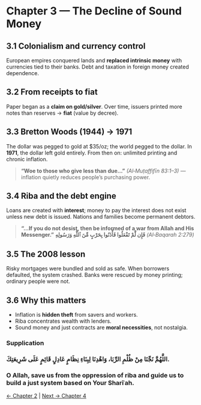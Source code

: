 ﻿
# Chapter 3 — The Decline of Sound Money

## 3.1 Colonialism and currency control
European empires conquered lands and **replaced intrinsic money** with currencies tied to their banks. Debt and taxation in foreign money created dependence.

## 3.2 From receipts to fiat
Paper began as a **claim on gold/silver**. Over time, issuers printed more notes than reserves → **fiat** (value by decree).

## 3.3 Bretton Woods (1944) → 1971
The dollar was pegged to gold at $35/oz; the world pegged to the dollar. In **1971**, the dollar left gold entirely. From then on: unlimited printing and chronic inflation.

> **“Woe to those who give less than due…”** *(Al‑Muṭaffifīn 83:1–3)* — inflation quietly reduces people’s purchasing power.

## 3.4 Riba and the debt engine
Loans are created with **interest**; money to pay the interest does not exist unless new debt is issued. Nations and families become permanent debtors.

> **“…If you do not desist, then be informed of a war from Allah and His Messenger.”**
> **فَإِن لَّمْ تَفْعَلُوا فَأْذَنُوا بِحَرْبٍ مِّنَ ٱللَّهِ وَرَسُولِهِ** *(Al‑Baqarah 2:279)*

## 3.5 The 2008 lesson
Risky mortgages were bundled and sold as safe. When borrowers defaulted, the system crashed. Banks were rescued by money printing; ordinary people were not.

## 3.6 Why this matters
- Inflation is **hidden theft** from savers and workers.
- Riba concentrates wealth with lenders.
- Sound money and just contracts are **moral necessities**, not nostalgia.

### Supplication
### اللَّهُمَّ نَجِّنَا مِنْ ظُلْمِ الرِّبَا، وَاهْدِنَا لِبِنَاءِ نِظَامٍ عَادِلٍ قَائِمٍ عَلَى شَرِيعَتِكَ.
### O Allah, save us from the oppression of riba and guide us to build a just system based on Your Sharīʿah.

[← Chapter 2](history_of_money.md) | [Next → Chapter 4](modern_banking_and_finance.md)
